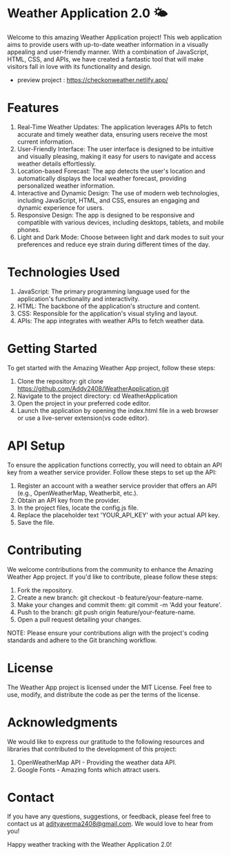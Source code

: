 # Weather Application 2.0 🌤️

Welcome to this amazing Weather Application project! This web application aims to provide users with up-to-date weather information in a visually appealing and user-friendly manner. With a combination of JavaScript, HTML, CSS, and APIs, we have created a fantastic tool that will make visitors fall in love with its functionality and design.
* preview project : https://checkonweather.netlify.app/

# Features
1. Real-Time Weather Updates: The application leverages APIs to fetch accurate and timely weather data, ensuring users receive the most current information.
2. User-Friendly Interface: The user interface is designed to be intuitive and visually pleasing, making it easy for users to navigate and access weather details effortlessly.
3. Location-based Forecast: The app detects the user's location and automatically displays the local weather forecast, providing personalized weather information.
4. Interactive and Dynamic Design: The use of modern web technologies, including JavaScript, HTML, and CSS, ensures an engaging and dynamic experience for users.
5. Responsive Design: The app is designed to be responsive and compatible with various devices, including desktops, tablets, and mobile phones.
6. Light and Dark Mode: Choose between light and dark modes to suit your preferences and reduce eye strain during different times of the day.

# Technologies Used
1. JavaScript: The primary programming language used for the application's functionality and interactivity.
2. HTML: The backbone of the application's structure and content.
3. CSS: Responsible for the application's visual styling and layout.
4. APIs: The app integrates with weather APIs to fetch weather data.

# Getting Started
To get started with the Amazing Weather App project, follow these steps:
1. Clone the repository: git clone https://github.com/Addy2408/WeatherApplication.git
2. Navigate to the project directory: cd WeatherApplication
3. Open the project in your preferred code editor.
4. Launch the application by opening the index.html file in a web browser or use a live-server extension(vs code editor).

# API Setup
To ensure the application functions correctly, you will need to obtain an API key from a weather service provider. Follow these steps to set up the API:
1. Register an account with a weather service provider that offers an API (e.g., OpenWeatherMap, Weatherbit, etc.).
2. Obtain an API key from the provider.
3. In the project files, locate the config.js file.
4. Replace the placeholder text 'YOUR_API_KEY' with your actual API key.
5. Save the file.

# Contributing
We welcome contributions from the community to enhance the Amazing Weather App project. If you'd like to contribute, please follow these steps:
1. Fork the repository.
2. Create a new branch: git checkout -b feature/your-feature-name.
3. Make your changes and commit them: git commit -m 'Add your feature'.
4. Push to the branch: git push origin feature/your-feature-name.
5. Open a pull request detailing your changes.

NOTE: Please ensure your contributions align with the project's coding standards and adhere to the Git branching workflow.

# License
The Weather App project is licensed under the MIT License. Feel free to use, modify, and distribute the code as per the terms of the license.

# Acknowledgments
We would like to express our gratitude to the following resources and libraries that contributed to the development of this project:
1. OpenWeatherMap API - Providing the weather data API.
2. Google Fonts - Amazing fonts which attract users.

# Contact
If you have any questions, suggestions, or feedback, please feel free to contact us at adityaverma2408@gmail.com. We would love to hear from you!

Happy weather tracking with the Weather Application 2.0!
